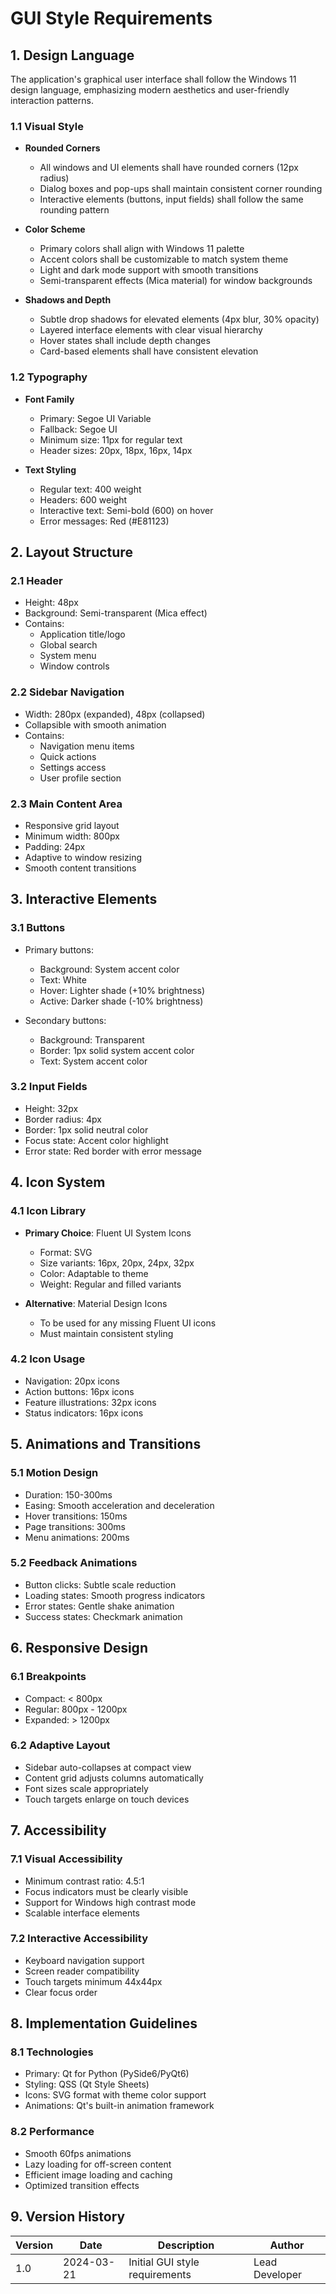 # GUI Style Requirements

## 1. Design Language
The application's graphical user interface shall follow the Windows 11 design language, emphasizing modern aesthetics and user-friendly interaction patterns.

### 1.1 Visual Style
- **Rounded Corners**
  - All windows and UI elements shall have rounded corners (12px radius)
  - Dialog boxes and pop-ups shall maintain consistent corner rounding
  - Interactive elements (buttons, input fields) shall follow the same rounding pattern

- **Color Scheme**
  - Primary colors shall align with Windows 11 palette
  - Accent colors shall be customizable to match system theme
  - Light and dark mode support with smooth transitions
  - Semi-transparent effects (Mica material) for window backgrounds

- **Shadows and Depth**
  - Subtle drop shadows for elevated elements (4px blur, 30% opacity)
  - Layered interface elements with clear visual hierarchy
  - Hover states shall include depth changes
  - Card-based elements shall have consistent elevation

### 1.2 Typography
- **Font Family**
  - Primary: Segoe UI Variable
  - Fallback: Segoe UI
  - Minimum size: 11px for regular text
  - Header sizes: 20px, 18px, 16px, 14px

- **Text Styling**
  - Regular text: 400 weight
  - Headers: 600 weight
  - Interactive text: Semi-bold (600) on hover
  - Error messages: Red (#E81123)

## 2. Layout Structure

### 2.1 Header
- Height: 48px
- Background: Semi-transparent (Mica effect)
- Contains:
  - Application title/logo
  - Global search
  - System menu
  - Window controls

### 2.2 Sidebar Navigation
- Width: 280px (expanded), 48px (collapsed)
- Collapsible with smooth animation
- Contains:
  - Navigation menu items
  - Quick actions
  - Settings access
  - User profile section

### 2.3 Main Content Area
- Responsive grid layout
- Minimum width: 800px
- Padding: 24px
- Adaptive to window resizing
- Smooth content transitions

## 3. Interactive Elements

### 3.1 Buttons
- Primary buttons:
  - Background: System accent color
  - Text: White
  - Hover: Lighter shade (+10% brightness)
  - Active: Darker shade (-10% brightness)

- Secondary buttons:
  - Background: Transparent
  - Border: 1px solid system accent color
  - Text: System accent color

### 3.2 Input Fields
- Height: 32px
- Border radius: 4px
- Border: 1px solid neutral color
- Focus state: Accent color highlight
- Error state: Red border with error message

## 4. Icon System

### 4.1 Icon Library
- **Primary Choice**: Fluent UI System Icons
  - Format: SVG
  - Size variants: 16px, 20px, 24px, 32px
  - Color: Adaptable to theme
  - Weight: Regular and filled variants

- **Alternative**: Material Design Icons
  - To be used for any missing Fluent UI icons
  - Must maintain consistent styling

### 4.2 Icon Usage
- Navigation: 20px icons
- Action buttons: 16px icons
- Feature illustrations: 32px icons
- Status indicators: 16px icons

## 5. Animations and Transitions

### 5.1 Motion Design
- Duration: 150-300ms
- Easing: Smooth acceleration and deceleration
- Hover transitions: 150ms
- Page transitions: 300ms
- Menu animations: 200ms

### 5.2 Feedback Animations
- Button clicks: Subtle scale reduction
- Loading states: Smooth progress indicators
- Error states: Gentle shake animation
- Success states: Checkmark animation

## 6. Responsive Design

### 6.1 Breakpoints
- Compact: < 800px
- Regular: 800px - 1200px
- Expanded: > 1200px

### 6.2 Adaptive Layout
- Sidebar auto-collapses at compact view
- Content grid adjusts columns automatically
- Font sizes scale appropriately
- Touch targets enlarge on touch devices

## 7. Accessibility

### 7.1 Visual Accessibility
- Minimum contrast ratio: 4.5:1
- Focus indicators must be clearly visible
- Support for Windows high contrast mode
- Scalable interface elements

### 7.2 Interactive Accessibility
- Keyboard navigation support
- Screen reader compatibility
- Touch targets minimum 44x44px
- Clear focus order

## 8. Implementation Guidelines

### 8.1 Technologies
- Primary: Qt for Python (PySide6/PyQt6)
- Styling: QSS (Qt Style Sheets)
- Icons: SVG format with theme color support
- Animations: Qt's built-in animation framework

### 8.2 Performance
- Smooth 60fps animations
- Lazy loading for off-screen content
- Efficient image loading and caching
- Optimized transition effects

## 9. Version History
| Version | Date | Description | Author |
|---------|------|-------------|---------|
| 1.0 | 2024-03-21 | Initial GUI style requirements | Lead Developer | 